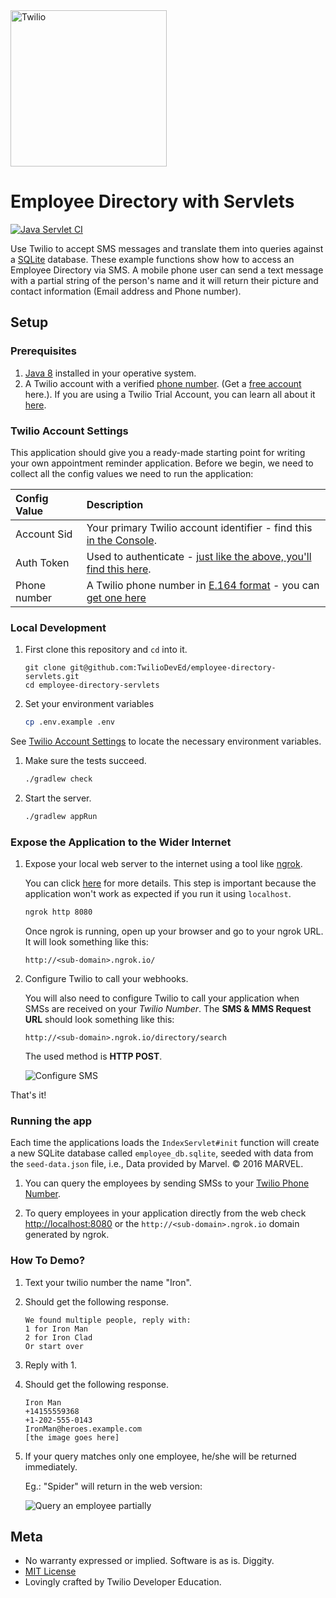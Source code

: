 <a href="https://www.twilio.com">
  <img src="https://static0.twilio.com/marketing/bundles/marketing/img/logos/wordmark-red.svg" alt="Twilio" width="250" />
</a>

# Employee Directory with Servlets

[![Java Servlet CI](https://github.com/TwilioDevEd/employee-directory-servlets/actions/workflows/gradle.yml/badge.svg)](https://github.com/TwilioDevEd/employee-directory-servlets/actions/workflows/gradle.yml)

Use Twilio to accept SMS messages and translate them into queries against a
[SQLite](//www.sqlite.org/) database. These example functions show how to access an Employee Directory via SMS. A
mobile phone user can send a text message with a partial string of the person's name and it will return their picture and contact information (Email address and Phone number).

## Setup

### Prerequisites

1. [Java 8](http://www.oracle.com/technetwork/java/javase/downloads/jdk8-downloads-2133151.html) installed in your operative system.
1. A Twilio account with a verified [phone number][twilio-phone-number]. (Get a [free account](//www.twilio.com/try-twilio?utm_campaign=tutorials&utm_medium=readme) here.).  If you are using a Twilio Trial Account, you can learn all about it [here](https://www.twilio.com/help/faq/twilio-basics/how-does-twilios-free-trial-work).

### Twilio Account Settings

This application should give you a ready-made starting point for writing your
own appointment reminder application. Before we begin, we need to collect
all the config values we need to run the application:

| Config Value | Description                                                                                                                                                  |
| :---------------- | :----------------------------------------------------------------------------------------------------------------------------------------------------------- |
| Account Sid  | Your primary Twilio account identifier - find this [in the Console](https://www.twilio.com/console).                                                         |
| Auth Token   | Used to authenticate - [just like the above, you'll find this here](https://www.twilio.com/console).                                                         |
| Phone number | A Twilio phone number in [E.164 format](https://en.wikipedia.org/wiki/E.164) - you can [get one here](https://www.twilio.com/console/phone-numbers/incoming) |

### Local Development

1. First clone this repository and `cd` into it.

   ```
   git clone git@github.com:TwilioDevEd/employee-directory-servlets.git
   cd employee-directory-servlets
   ```

1.  Set your environment variables

    ```bash
    cp .env.example .env
    ```
   See [Twilio Account Settings](#twilio-account-settings) to locate the necessary environment variables.


1. Make sure the tests succeed.

   ```bash
   ./gradlew check
   ```

1. Start the server.

   ```bash
   ./gradlew appRun
   ```

### Expose the Application to the Wider Internet

1. Expose your local web server to the internet using a tool like [ngrok](//ngrok.com/).

   You can click [here](https://www.twilio.com/blog/2015/09/6-awesome-reasons-to-use-ngrok-when-testing-webhooks.html) for more details.
   This step is important because the application won't work as expected if you run it using `localhost`.

   ```bash
   ngrok http 8080
   ```

   Once ngrok is running, open up your browser and go to your ngrok URL. It will look something like this:

     `http://<sub-domain>.ngrok.io/`

1. Configure Twilio to call your webhooks.

   You will also need to configure Twilio to call your application when SMSs are received
   on your _Twilio Number_. The **SMS & MMS Request URL** should look something like this:

   ```
   http://<sub-domain>.ngrok.io/directory/search
   ```

   The used method is **HTTP POST**.

   ![Configure SMS](http://howtodocs.s3.amazonaws.com/twilio-number-config-all-med.gif)

That's it!

### Running the app

Each time the applications loads the `IndexServlet#init` function will create a new SQLite database called `employee_db.sqlite`, seeded with data from the `seed-data.json` file, i.e., Data provided by Marvel. &copy; 2016 MARVEL.

1. You can query the employees by sending SMSs to your [Twilio Phone Number][twilio-phone-number].

1. To query employees in your application directly from the web check [http://localhost:8080](http://localhost:8080) or the `http://<sub-domain>.ngrok.io` domain generated by ngrok.

### How To Demo?

1. Text your twilio number the name "Iron".

1. Should get the following response.

   ```
   We found multiple people, reply with:
   1 for Iron Man
   2 for Iron Clad
   Or start over
   ```

1. Reply with 1.

1. Should get the following response.

   ```
   Iron Man
   +14155559368
   +1-202-555-0143
   IronMan@heroes.example.com
   [the image goes here]
   ```

1. If your query matches only one employee, he/she will be returned immediately.

   Eg.: "Spider" will return in the web version:

   ![Query an employee partially](http://howtodocs.s3.amazonaws.com/employee-directory-lookup.png)

[twilio-phone-number]: https://www.twilio.com/console/phone-numbers/incoming

## Meta

* No warranty expressed or implied. Software is as is. Diggity.
* [MIT License](http://www.opensource.org/licenses/mit-license.html)
* Lovingly crafted by Twilio Developer Education.
